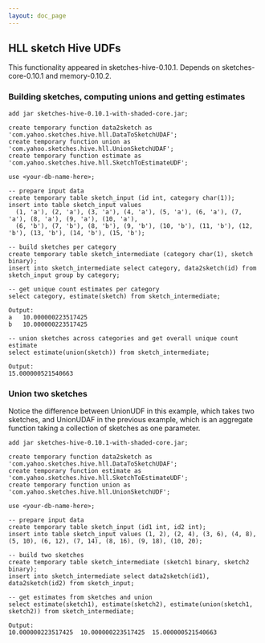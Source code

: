 ```yaml
---
layout: doc_page
---
```


## HLL sketch Hive UDFs

This functionality appeared in sketches-hive-0.10.1. Depends on sketches-core-0.10.1 and memory-0.10.2.

### Building sketches, computing unions and getting estimates

    add jar sketches-hive-0.10.1-with-shaded-core.jar;

    create temporary function data2sketch as 'com.yahoo.sketches.hive.hll.DataToSketchUDAF';
    create temporary function union as 'com.yahoo.sketches.hive.hll.UnionSketchUDAF';
    create temporary function estimate as 'com.yahoo.sketches.hive.hll.SketchToEstimateUDF';

    use <your-db-name-here>;

    -- prepare input data
    create temporary table sketch_input (id int, category char(1));
    insert into table sketch_input values
      (1, 'a'), (2, 'a'), (3, 'a'), (4, 'a'), (5, 'a'), (6, 'a'), (7, 'a'), (8, 'a'), (9, 'a'), (10, 'a'),
      (6, 'b'), (7, 'b'), (8, 'b'), (9, 'b'), (10, 'b'), (11, 'b'), (12, 'b'), (13, 'b'), (14, 'b'), (15, 'b');

    -- build sketches per category
    create temporary table sketch_intermediate (category char(1), sketch binary);
    insert into sketch_intermediate select category, data2sketch(id) from sketch_input group by category;

    -- get unique count estimates per category
    select category, estimate(sketch) from sketch_intermediate;

    Output:
    a	10.000000223517425
    b	10.000000223517425

    -- union sketches across categories and get overall unique count estimate
    select estimate(union(sketch)) from sketch_intermediate;

    Output:
    15.000000521540663

### Union two sketches

Notice the difference between UnionUDF in this example, which takes two sketches, and UnionUDAF in the previous example, which is an aggregate function taking a collection of sketches as one parameter.

    add jar sketches-hive-0.10.1-with-shaded-core.jar;

    create temporary function data2sketch as 'com.yahoo.sketches.hive.hll.DataToSketchUDAF';
    create temporary function estimate as 'com.yahoo.sketches.hive.hll.SketchToEstimateUDF';
    create temporary function union as 'com.yahoo.sketches.hive.hll.UnionSketchUDF';

    use <your-db-name-here>;

    -- prepare input data
    create temporary table sketch_input (id1 int, id2 int);
    insert into table sketch_input values (1, 2), (2, 4), (3, 6), (4, 8), (5, 10), (6, 12), (7, 14), (8, 16), (9, 18), (10, 20);

    -- build two sketches
    create temporary table sketch_intermediate (sketch1 binary, sketch2 binary);
    insert into sketch_intermediate select data2sketch(id1), data2sketch(id2) from sketch_input;

    -- get estimates from sketches and union
    select estimate(sketch1), estimate(sketch2), estimate(union(sketch1, sketch2)) from sketch_intermediate;

    Output:
    10.000000223517425	10.000000223517425	15.000000521540663
